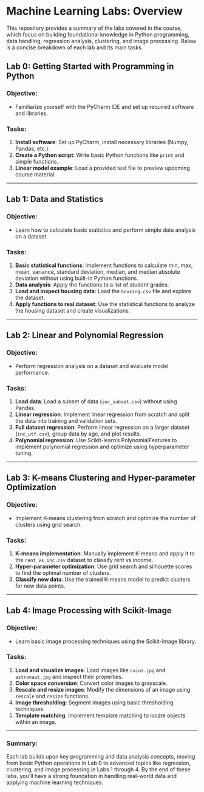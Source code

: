 # Machine Learning Labs: Overview

This repository provides a summary of the labs covered in the course, which focus on building foundational knowledge in Python programming, data handling, regression analysis, clustering, and image processing. Below is a concise breakdown of each lab and its main tasks.

## Lab 0: Getting Started with Programming in Python

### Objective:
- Familiarize yourself with the PyCharm IDE and set up required software and libraries.

### Tasks:
1. **Install software**: Set up PyCharm, install necessary libraries (Numpy, Pandas, etc.).
2. **Create a Python script**: Write basic Python functions like `print` and simple functions.
3. **Linear model example**: Load a provided test file to preview upcoming course material.

---

## Lab 1: Data and Statistics

### Objective:
- Learn how to calculate basic statistics and perform simple data analysis on a dataset.

### Tasks:
1. **Basic statistical functions**: Implement functions to calculate min, max, mean, variance, standard deviation, median, and median absolute deviation without using built-in Python functions.
2. **Data analysis**: Apply the functions to a list of student grades.
3. **Load and inspect housing data**: Load the `housing.csv` file and explore the dataset.
4. **Apply functions to real dataset**: Use the statistical functions to analyze the housing dataset and create visualizations.

---

## Lab 2: Linear and Polynomial Regression

### Objective:
- Perform regression analysis on a dataset and evaluate model performance.

### Tasks:
1. **Load data**: Load a subset of data (`inc_subset.csv`) without using Pandas.
2. **Linear regression**: Implement linear regression from scratch and split the data into training and validation sets.
3. **Full dataset regression**: Perform linear regression on a larger dataset (`inc_utf.csv`), group data by age, and plot results.
4. **Polynomial regression**: Use Scikit-learn’s PolynomialFeatures to implement polynomial regression and optimize using hyperparameter tuning.

---

## Lab 3: K-means Clustering and Hyper-parameter Optimization

### Objective:
- Implement K-means clustering from scratch and optimize the number of clusters using grid search.

### Tasks:
1. **K-means implementation**: Manually implement K-means and apply it to the `rent_vs_inc.csv` dataset to classify rent vs income.
2. **Hyper-parameter optimization**: Use grid search and silhouette scores to find the optimal number of clusters.
3. **Classify new data**: Use the trained K-means model to predict clusters for new data points.

---

## Lab 4: Image Processing with Scikit-Image

### Objective:
- Learn basic image processing techniques using the Scikit-Image library.

### Tasks:
1. **Load and visualize images**: Load images like `coins.jpg` and `astronaut.jpg` and inspect their properties.
2. **Color space conversion**: Convert color images to grayscale.
3. **Rescale and resize images**: Modify the dimensions of an image using `rescale` and `resize` functions.
4. **Image thresholding**: Segment images using basic thresholding techniques.
5. **Template matching**: Implement template matching to locate objects within an image.

---

### Summary:
Each lab builds upon key programming and data analysis concepts, moving from basic Python operations in Lab 0 to advanced topics like regression, clustering, and image processing in Labs 1 through 4. By the end of these labs, you'll have a strong foundation in handling real-world data and applying machine learning techniques.
